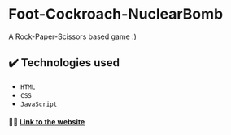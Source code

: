 # Foot-Cockroach-NuclearBomb
<p> A Rock-Paper-Scissors based game :) </p>

## ✔️ Technologies used

- ``HTML``
- ``CSS``
- ``JavaScript``

#### 👩‍💻 [Link to the website](https://clarayuki.github.io/Foot-Cockroach-NuclearBomb/)
